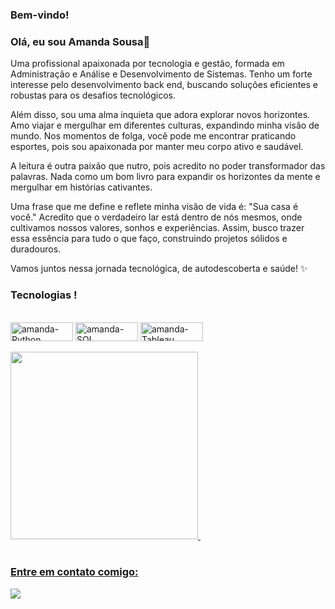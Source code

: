 ### Bem-vindo!
###  Olá, eu sou Amanda Sousa👋

Uma profissional apaixonada por tecnologia e gestão, formada em Administração e Análise e Desenvolvimento de Sistemas. Tenho um forte interesse pelo desenvolvimento back end, buscando soluções eficientes e robustas para os desafios tecnológicos.

Além disso, sou uma alma inquieta que adora explorar novos horizontes. Amo viajar e mergulhar em diferentes culturas, expandindo minha visão de mundo. Nos momentos de folga, você pode me encontrar praticando esportes, pois sou apaixonada por manter meu corpo ativo e saudável.

A leitura é outra paixão que nutro, pois acredito no poder transformador das palavras. Nada como um bom livro para expandir os horizontes da mente e mergulhar em histórias cativantes.

Uma frase que me define e reflete minha visão de vida é: "Sua casa é você." Acredito que o verdadeiro lar está dentro de nós mesmos, onde cultivamos nossos valores, sonhos e experiências. Assim, busco trazer essa essência para tudo o que faço, construindo projetos sólidos e duradouros.

Vamos juntos nessa jornada tecnológica, de autodescoberta e saúde! ✨

### Tecnologias !

<div>
<div style="display: inline_block"><br>
<img align="center" alt="amanda-Python" height="30" width="100" src="https://img.shields.io/badge/Python-3776AB?style=for-the-badge&logo=python&logoColor=white">
<img align="center" alt="amanda-SQL" height="30" width="100" src="https://img.shields.io/badge/Microsoft_SQL_Server-CC2927?style=for-the-badge&logo=microsoft-sql-server&logoColor=white">
<img align="center" alt="amanda-Tableau" height="30" width="100" src="https://img.shields.io/badge/Sass-CC6699?style=for-the-badge&logo=sass&logoColor=white">


</div>
<br>
<a href="https://beacons.ai/sousanunesbs">
<img height = "300em" src="https://github-readme-stats.vercel.app/api?username=sousanunesbs&show_icons=true&theme=dark&include_all_commits=true&count_private=true"/>
<img height = "180em" src"https://github-readme-stats.vercel.app/api/top-langs/?username=sousanunesbs&layout=compact&langs_count=16&theme=dark"/>
</div>

<br>

<div> 
  
  ### Entre em contato comigo:
  
  <a href="https://www.linkedin.com/in/amanda-sousa-5856aa176" target="_blank">
  <img src="https://img.shields.io/badge/-LinkedIn-%230077B5?style=for-the-badge&logo=linkedin&logoColor=White"
  target= "_blank"></a>


 
</div>



